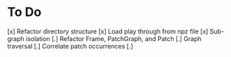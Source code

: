 # To Do

  [x] Refactor directory structure
  [x] Load play through from npz file
  [x] Sub-graph isolation
  [.] Refactor Frame, PatchGraph, and Patch
  [.] Graph traversal
  [.] Correlate patch occurrences 
  [.]
